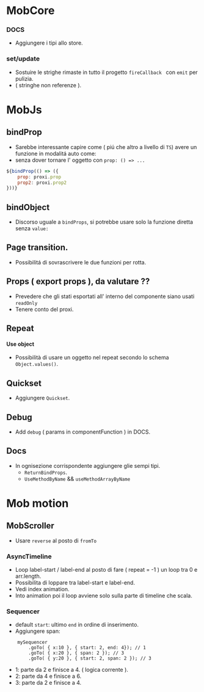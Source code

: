 # MobCore

### DOCS
- Aggiungere i tipi allo store.

### set/update
- Sostuire le strighe rimaste in tutto il progetto `fireCallback ` con `emit` per pulizia.
- ( stringhe non referenze ).

# MobJs

## bindProp
- Sarebbe interessante capire come ( piú che altro a livello di `TS`) avere un funzione in modalitá auto come:
- senza dover tornare l' oggetto con `prop: () => ...`

```js
${bindProp(() => ({
    prop: proxi.prop
    prop2: proxi.prop2
}))}
```

## bindObject
- Discorso uguale a `bindProps`, si potrebbe usare solo la funzione diretta senza `value:`

## Page transition.
- Possibilitá di sovrascrivere le due funzioni per rotta.

## Props ( export props ), da valutare ??
- Prevedere che gli stati esportati all' interno del componente siano usati `readOnly`
- Tenere conto del proxi.


## Repeat
#### Use object
- Possibilità di usare un oggetto nel repeat secondo lo schema `Object.values()`.

## Quickset
- Aggiungere `Quickset`.

## Debug
- Add `debug` ( params in componentFunction ) in DOCS.

## Docs
- In ognisezione corrispondente aggiungere glie sempi tipi.
    - `ReturnBindProps`.
    - `UseMethodByName` && `useMethodArrayByName`


# Mob motion

## MobScroller
- Usare `reverse` al posto di `fromTo`


### AsyncTimeline
- Loop label-start / label-end al posto di fare ( repeat = -1 ) un loop tra 0 e arr.length.
- Possibilita di loppare tra label-start e label-end.
- Vedi index animation.
- Into animation poi il loop avviene solo sulla parte di timeline che scala.

### Sequencer
- default `start`: ultimo `end` in ordine di inserimento.
- Aggiungere span:<br/>

```
    mySequencer
        .goTo( { x:10 }, { start: 2, end: 4}); // 1
        .goTo( { x:20 }, { span: 2 }); // 3
        .goTo( { y:20 }, { start: 2, span: 2 }); // 3
```
- 1: parte da 2 e finisce a 4. ( logica corrente ).
- 2: parte da 4 e finisce a 6.
- 3: parte da 2 e finisce a 4.
